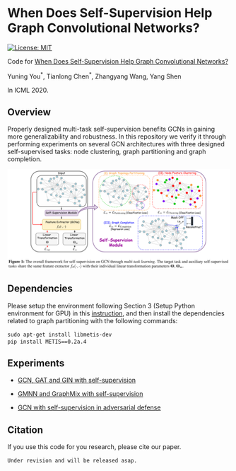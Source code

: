 # When Does Self-Supervision Help Graph Convolutional Networks?

[![License: MIT](https://img.shields.io/badge/License-MIT-green.svg)](https://opensource.org/licenses/MIT)

Code for [When Does Self-Supervision Help Graph Convolutional Networks?](https://arxiv.org/abs/2006.09136)

Yuning You<sup>\*</sup>, Tianlong Chen<sup>\*</sup>, Zhangyang Wang, Yang Shen

In ICML 2020.

## Overview

Properly designed multi-task self-supervision benefits GCNs in gaining more generalizability and robustness.
In this repository we verify it through performing experiments on several GCN architectures with three designed self-supervised tasks: node clustering, graph partitioning and graph completion.

![](./ssgcn.png)

## Dependencies

Please setup the environment following Section 3 (Setup Python environment for GPU) in this [instruction](https://github.com/graphdeeplearning/benchmarking-gnns/blob/master/docs/01_benchmark_installation.md#3-setup-python-environment-for-gpu), and then install the dependencies related to graph partitioning with the following commands:

```
sudo apt-get install libmetis-dev
pip install METIS==0.2a.4
```

## Experiments

* [GCN, GAT and GIN with self-supervision](https://github.com/Shen-Lab/SS-GCNs/tree/master/SS-GCNs)

* [GMNN and GraphMix with self-supervision](https://github.com/Shen-Lab/SS-GCNs/tree/master/SS-GMNN-GraphMix)

* [GCN with self-supervision in adversarial defense](https://github.com/Shen-Lab/SS-GCNs/tree/master/SS-GCN-adv)

## Citation

If you use this code for you research, please cite our paper.

```
Under revision and will be released asap.
```
